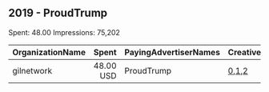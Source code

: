 ## 2019 - ProudTrump 
Spent: 48.00
Impressions: 75,202

|OrganizationName|Spent|PayingAdvertiserNames|CreativeUrls|Impressions|Genders|AgeBrackets|CountryCodes|BillingAddresses|CandidateBallotInformation|
|:---|---:|:---|:---|---:|:---|:---|:---|:---|:---|
|gilnetwork|48.00 USD|ProudTrump|[0](https://www.snap.com/political-ads/asset/51e37a93c6ac4a92eca4e679731eca09216e896abe3806339da952c032b5a919?mediaType=png),[1](https://www.snap.com/political-ads/asset/b083fc76f86045eeabfca8a5520ddc0b6d240fc0fefa4d011b79155d7cd78335?mediaType=png),[2](https://www.snap.com/political-ads/asset/415d8cc7658d210b3d2beda37cf6df0a7b8aaada1311612efa5a0a41cd51caa1?mediaType=png)|75,202|||united states|US||
